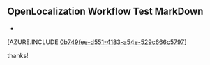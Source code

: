 ## OpenLocalization Workflow Test MarkDown
* 

[AZURE.INCLUDE [0b749fee-d551-4183-a54e-529c666c5797](calleeMd1.md)]

 
thanks!